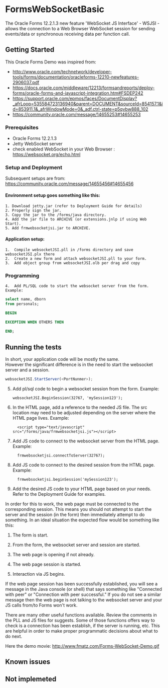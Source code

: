 # FormsWebSocketBasic

The Oracle Forms 12.2.1.3 new feature 'WebSocket JS Interface' - WSJSI - allows the connection to a Web Browser WebSocket session for sending events/data or synchronous receiving data per function call.   

## Getting Started

This Oracle Forms Demo was inspired from: 
- http://www.oracle.com/technetwork/developer-tools/forms/documentation/oracleforms-12210-newfeatures-2906037.pdf
- https://docs.oracle.com/middleware/12213/formsandreports/deploy-forms/oracle-forms-and-javascript-integration.htm#FSDEP242
- https://support.oracle.com/epmos/faces/DocumentDisplay?_afrLoop=535584723136940&parent=DOCUMENT&sourceId=854157.1&id=853911.1&_afrWindowMode=0&_adf.ctrl-state=p5qvbw888_102
- https://community.oracle.com/message/14655253#14655253 

### Prerequisites

- Oracle Forms 12.2.1.3
- Jetty WebSocket server 
- check enabled WebSocket in your Web Browser : https://websocket.org/echo.html 

### Setup and Deployment

Subsequent setups are from: https://community.oracle.com/message/14655456#14655456


#### Environment setup goes something like this:

    1. Download jetty.jar (refer to Deployment Guide for details)
    2. Properly sign the jar.
    3. Copy the jar to the /forms/java directory.
    4. Add the jar file to ARCHIVE (or extensions.jnlp if using Web Start).
    5. Add frmwebsocketjsi.jar to ARCHIVE.

#### Application setup:

    1.  Compile websocketJSI.pll in /forms directory and save websocketJSI.plx there
    2.  Create a new form and attach websocketJSI.pll to your form.
    3.  Add object group from websocketJSI.olb per drag and copy


### Programming

    4.  Add PL/SQL code to start the websocket server from the form. Example:
    



```sql
select name, dborn
from personals;
```
```sql
BEGIN

EXCEPTION WHEN OTHERS THEN
  
END;
```

## Running the tests

In short, your application code will be mostly the same.  
However the significant difference is in the need to start the websocket server and a session.

```js
websocketJSI.StartServer(<PortNunmer>);
```

5.  Add pl/sql code to begin a websocket session from the form.  Example:

 

        websocketJSI.BeginSession(32767, 'mySession123');

 

6.  In the HTML page, add a reference to the needed JS file.  The src location may need to be adjusted depending on the server where the HTML page lives. Example:

 

          <script type="text/javascript" src="/forms/java/frmwebsocketjsi.js"></script>

 

7.  Add JS code to connect to the websocket server from the HTML page.  Example:

 

          frmwebsocketjsi.connectToServer(32767);

 

8.  Add JS code to connect to the desired session from the HTML page.  Example:

 

          frmwebsocketjsi.beginSession('mySession123');

 

9.  Add the desired JS code to your HTML page based on your needs.  Refer to the Deployment Guide for examples.


In order for this to work, the web page must be connected to the corresponding session.  This means you should not attempt to start the server and the session (in the form) then immediately attempt to do something.   In an ideal situation the expected flow would be something like this:

 

1.  The form is start.

2.  From the form, the websocket server and session are started.

3.  The web page is opening if not already.

4.  The web page session is started.

5.  Interaction via JS begins.

 

If the web page session has been successfully established, you will see a message in the Java console (or shell) that says something like "Connected with peer" or "Connection with peer successful."  If you do not see a similar message then the web page is not talking to the websocket server and your JS calls from/to Forms won't work.

 

There are many other useful functions available.  Review the comments in the PLL and JS files for suggests.  Some of those functions offers way to check is a connection has been establish, if the server is running, etc.  This are helpful in order to make proper programmatic decisions about what to do next.

Here the demo movie: http://www.fmatz.com/Forms-WebSocket-Demo.gif

## Known issues

## Not implemeted


